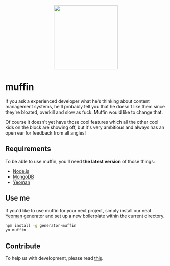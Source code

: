 <p align="center">
  <a href="http://muff.in">
    <img src="http://i.imgur.com/buhMCWz.png" width="200">
  </a>
</p>

# muffin

If you ask a experienced developer what he's thinking about content management systems, he'll probably tell you that he doesn't like them since they're bloated, overkill and slow as fuck. Muffin would like to change that.

Of course it doesn't yet have those cool features which all the other cool kids on the block are showing off, but it's very ambitious and always has an open ear for feedback from all angles!

## Requirements

To be able to use muffin, you'll need **the latest version** of those things:

- [Node.js](https://nodejs.org/en/)
- [MongoDB](https://www.mongodb.org)
- [Yeoman](http://yeoman.io)

## Use me

If you'd like to use muffin for your next project, simply install our neat [Yeoman](http://yeoman.io) generator and set up a new boilerplate within the current directory.

```bash
npm install -g generator-muffin
yo muffin
```

## Contribute

To help us with development, please read [this](https://github.com/leo/muffin/wiki/Contribute).
